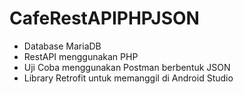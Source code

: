 # CafeRestAPIPHPJSON
- Database MariaDB
- RestAPI menggunakan PHP
- Uji Coba menggunakan Postman berbentuk JSON
- Library Retrofit untuk memanggil di Android Studio

